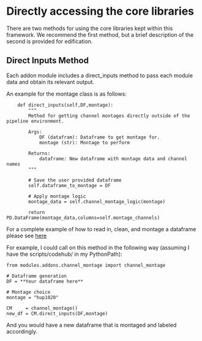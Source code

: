 # Directly accessing the core libraries

There are two methods for using the core libraries kept within this framework. We recommend the first method, but a brief description of the second is provided for edification.

## Direct Inputs Method

Each addon module includes a direct_inputs method to pass each module data and obtain its relevant output. 

An example for the montage class is as follows:
```
    def direct_inputs(self,DF,montage):
        """
        Method for getting channel montages directly outside of the pipeline environment.

        Args:
            DF (datafram): Dataframe to get montage for.
            montage (str): Montage to perform

        Returns:
            dataframe: New dataframe with montage data and channel names
        """
        
        # Save the user provided dataframe
        self.dataframe_to_montage = DF

        # Apply montage logic
        montage_data = self.channel_montage_logic(montage)

        return PD.DataFrame(montage_data,columns=self.montage_channels)
```

For a complete example of how to read in, clean, and montage a dataframe please see [here](./example_direct_invocation.py)

For example, I could call on this method in the following way (assuming I have the scripts/codehub/ in my PythonPath):

```
from modules.addons.channel_montage import channel_montage

# Dataframe generation
DF = **Your dataframe here**

# Montage choice
montage = "hup1020"

CM     = channel_montage()
new_df = CM.direct_inputs(DF,montage)
```

And you would have a new dataframe that is montaged and labeled accordingly.
